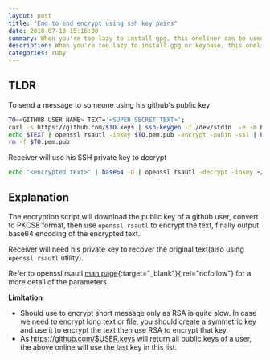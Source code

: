 ```yaml
---
layout: post
title: "End to end encrypt using ssh key pairs"
date: 2018-07-18 15:16:00
summary: When you're too lazy to install gpg, this oneliner can be used to encrypt/decrypt a message with ssh keypair
description: When you're too lazy to install gpg or keybase, this oneliner can be used to encrypt/decrypt a message with ssh keypair
categories: ruby
---
```


## TLDR

To send a message to someone using his github's public key

~~~ bash
TO=<GITHUB USER NAME> TEXT='<SUPER SECRET TEXT>'; 
curl -s https://github.com/$TO.keys | ssh-keygen -f /dev/stdin  -e -m PKCS8 > $TO.pem.pub; 
echo $TEXT | openssl rsautl -inkey $TO.pem.pub -encrypt -pubin -ssl | base64 ; 
rm -f $TO.pem.pub
~~~ 

Receiver will use his SSH private key to decrypt

~~~ bash
echo "<encrypted text>" | base64 -D | openssl rsautl -decrypt -inkey ~/.ssh/id_rsa
~~~ 

## Explanation

The encryption script will download the public key of a github user, convert to PKCS8 format, then use `openssl rsautl` to encrypt the text, finally output base64 encoding of the encrypted text.

Receiver will need his private key to recover the original text(also using `openssl rsautl` utility).

Refer to openssl rsautl [man page](https://www.openssl.org/docs/man1.1.0/apps/openssl-rsautl.html){:target="_blank"}{:rel="nofollow"} for a more detail of the parameters.

__Limitation__
- Should use to encrypt short message only as RSA is quite slow. In case we need to encrypt long text or file, you should create a symmetric key and use it to encrypt the text then use RSA to encrypt that key.
- As https://github.com/$USER.keys will return all public keys of a user, the above online will use the last key in this list.
